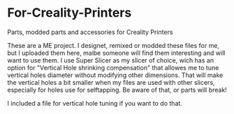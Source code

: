 # For-Creality-Printers
Parts, modded parts and accessories for Creality Printers

These are a ME project. I designet, remixed or modded these files for me, but I uploaded them here, maibe someone will find them interesting and will want to use them. I use Super Slicer as my slicer of choice, wich has an option for "Vertical Hole shrinking compensation" that allowes me to tune vertical holes diameter without modifying other dimensions. That will make the vertical holes a bit smaller when my files are used with other slicers, especially for holes use for selftapping. Be aware of that, or parts will break!

I included a file for vertical hole tuning if you want to do that.
